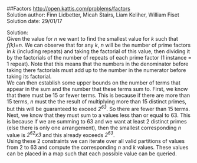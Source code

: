##Factors
http://open.kattis.com/problems/factors  
Solution author: Finn Lidbetter, Micah Stairs, Liam Keliher, William Fiset  
Solution date: 29/01/17  

Solution:  
Given the value for *n* we want to find the smallest value for *k* such that *f(k)=n*. We can observe that for any *k*, *n* will be the number of prime factors in *k*  (including repeats) and taking the factorial of this value, then dividing it by the factorials of the number of repeats of each prime factor (1 instance = 1 repeat). Note that this means that the numbers in the denominator before taking there factorials must add up to the number in the numerator before taking its factorial.  
We can then establish some upper bounds on the number of terms that appear in the sum and the number that these terms sum to. First, we know that there must be 15 or fewer terms. This is because if there are more than 15 terms, *n* must the the result of multiplying more than 15 distinct primes, but this will be guaranteed to exceed *2<sup>63</sup>*. So there are fewer than 15 terms. Next, we know that they must sum to a values less than or equal to 63. This is because if we are summing to 63 and we want at least 2 distinct primes (else there is only one arrangement), then the smallest corresponding *n* value is *2<sup>62</sup>x3* and this already exceeds *2<sup>63</sup>*.  
Using these 2 constraints we can iterate over all valid partitions of values from 2 to 63 and compute the corresponding *n* and *k* values. These values can be placed in a map such that each possible value can be queried.
